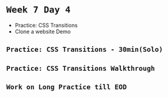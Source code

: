 # `Week 7 Day 4`
- Practice: CSS Transitions
- Clone a website Demo

## `Practice: CSS Transitions - 30min(Solo)`
## `Practice: CSS Transitions Walkthrough`

## `Work on Long Practice till EOD`
